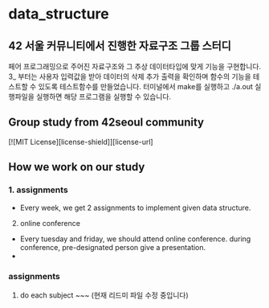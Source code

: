 # data_structure 
## 42 서울 커뮤니티에서 진행한 자료구조 그룹 스터디
페어 프로그래밍으로 주어진 자료구조와 그 추상 데이터타입에 맞게 기능을 구현합니다. 3_ 부터는 사용자 입력값을 받아 데이터의 삭제 추가 출력을 확인하며 함수의 기능을 테스트할 수 있도록 테스트함수를 만들었습니다. 터미널에서 make를 실행하고 ./a.out 실행파일을 실행하면 해당 프로그램을 실행할 수 있습니다.

## Group study from 42seoul community
[![MIT License][license-shield]][license-url]
## How we work on our study
### 1. assignments
 * Every week, we get 2 assignments to implement given data structure.
2. online conference
* Every tuesday and friday, we should attend online conference. during conference, pre-designated person give a presentation.
* 

### assignments
1. do each subject ~~~
(현재 리드미 파일 수정 중입니다)


